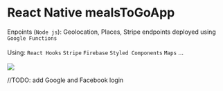 # React Native mealsToGoApp 

Enpoints (`Node js`): Geolocation, Places, Stripe endpoints deployed using `Google Functions`
<br></br>
Using: `React Hooks` `Stripe` `Firebase` `Styled Components` `Maps` ...
<br></br>
<centered>
![](intro.gif)
</centered>

//TODO: add Google and Facebook login
